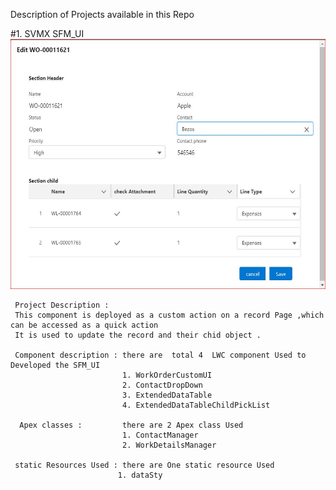 
Description of Projects  available in this Repo
 
#1. SVMX SFM_UI 
    <img src="images/SfmUi.JPG" width="650" height="400" >

     Project Description : 
     This component is deployed as a custom action on a record Page ,which can be accessed as a quick action 
     It is used to update the record and their chid object .
 
     Component description : there are  total 4  LWC component Used to Developed the SFM_UI
                             1. WorkOrderCustomUI
                             2. ContactDropDown
                             3. ExtendedDataTable
                             4. ExtendedDataTableChildPickList
                             
      Apex classes :         there are 2 Apex class Used 
                             1. ContactManager 
                             2. WorkDetailsManager
                             
     static Resources Used : there are One static resource Used 
                            1. dataSty
     
     
     
     
     


